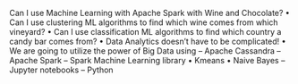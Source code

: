 
Can I use Machine Learning with Apache Spark
with Wine and Chocolate?
• Can I use clustering ML algorithms to find which wine comes from which
vineyard?
• Can I use classification ML algorithms to find which country a candy bar
comes from?
• Data Analytics doesn’t have to be complicated!
• We are going to utilize the power of Big Data using
– Apache Cassandra
– Apache Spark
– Spark Machine Learning library
• Kmeans
• Naive Bayes
– Jupyter notebooks
– Python
